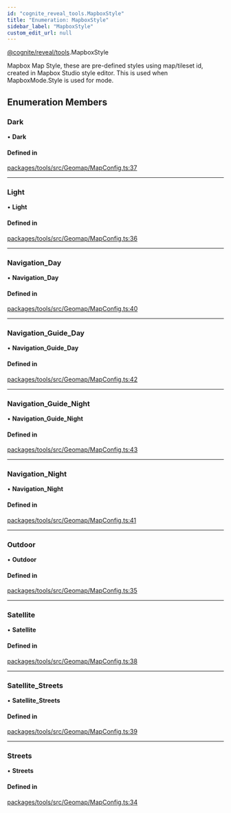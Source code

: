 ```yaml
---
id: "cognite_reveal_tools.MapboxStyle"
title: "Enumeration: MapboxStyle"
sidebar_label: "MapboxStyle"
custom_edit_url: null
---
```


[@cognite/reveal/tools](../modules/cognite_reveal_tools.md).MapboxStyle

Mapbox Map Style, these are pre-defined styles using map/tileset id, created in Mapbox Studio style editor.
This is used when MapboxMode.Style is used for mode.

## Enumeration Members

### Dark

• **Dark**

#### Defined in

[packages/tools/src/Geomap/MapConfig.ts:37](https://github.com/cognitedata/reveal/blob/71be00fcc/viewer/packages/tools/src/Geomap/MapConfig.ts#L37)

___

### Light

• **Light**

#### Defined in

[packages/tools/src/Geomap/MapConfig.ts:36](https://github.com/cognitedata/reveal/blob/71be00fcc/viewer/packages/tools/src/Geomap/MapConfig.ts#L36)

___

### Navigation\_Day

• **Navigation\_Day**

#### Defined in

[packages/tools/src/Geomap/MapConfig.ts:40](https://github.com/cognitedata/reveal/blob/71be00fcc/viewer/packages/tools/src/Geomap/MapConfig.ts#L40)

___

### Navigation\_Guide\_Day

• **Navigation\_Guide\_Day**

#### Defined in

[packages/tools/src/Geomap/MapConfig.ts:42](https://github.com/cognitedata/reveal/blob/71be00fcc/viewer/packages/tools/src/Geomap/MapConfig.ts#L42)

___

### Navigation\_Guide\_Night

• **Navigation\_Guide\_Night**

#### Defined in

[packages/tools/src/Geomap/MapConfig.ts:43](https://github.com/cognitedata/reveal/blob/71be00fcc/viewer/packages/tools/src/Geomap/MapConfig.ts#L43)

___

### Navigation\_Night

• **Navigation\_Night**

#### Defined in

[packages/tools/src/Geomap/MapConfig.ts:41](https://github.com/cognitedata/reveal/blob/71be00fcc/viewer/packages/tools/src/Geomap/MapConfig.ts#L41)

___

### Outdoor

• **Outdoor**

#### Defined in

[packages/tools/src/Geomap/MapConfig.ts:35](https://github.com/cognitedata/reveal/blob/71be00fcc/viewer/packages/tools/src/Geomap/MapConfig.ts#L35)

___

### Satellite

• **Satellite**

#### Defined in

[packages/tools/src/Geomap/MapConfig.ts:38](https://github.com/cognitedata/reveal/blob/71be00fcc/viewer/packages/tools/src/Geomap/MapConfig.ts#L38)

___

### Satellite\_Streets

• **Satellite\_Streets**

#### Defined in

[packages/tools/src/Geomap/MapConfig.ts:39](https://github.com/cognitedata/reveal/blob/71be00fcc/viewer/packages/tools/src/Geomap/MapConfig.ts#L39)

___

### Streets

• **Streets**

#### Defined in

[packages/tools/src/Geomap/MapConfig.ts:34](https://github.com/cognitedata/reveal/blob/71be00fcc/viewer/packages/tools/src/Geomap/MapConfig.ts#L34)
